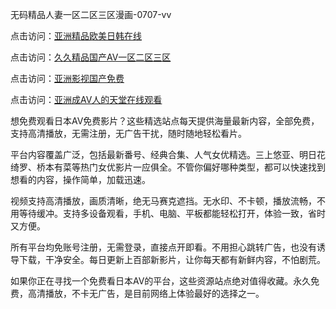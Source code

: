 
无码精品人妻一区二区三区漫画-0707-vv


点击访问：<a href="https://gda-c7m.pages.dev/">亚洲精品欧美日韩在线</a>

点击访问：<a href="https://tfda.pages.dev/">久久精品国产AV一区二区三区</a>

点击访问：<a href="https://bsdf-5f5.pages.dev/">亚洲影视国产免费</a>

点击访问：<a href="https://gsd-agv.pages.dev/">亚洲成AV人的天堂在线观看</a>




想免费观看日本AV免费影片？这些精选站点每天提供海量最新内容，全部免费，支持高清播放，无需注册，无广告干扰，随时随地轻松看片。

平台内容覆盖广泛，包括最新番号、经典合集、人气女优精选。三上悠亚、明日花绮罗、桥本有菜等热门女优影片一应俱全。不管你偏好哪种类型，都可以快速找到想看的内容，操作简单，加载迅速。

视频支持高清播放，画质清晰，绝无马赛克遮挡。无水印、不卡顿，播放流畅，不用等待缓冲。支持多设备观看，手机、电脑、平板都能轻松打开，体验一致，省时又方便。

所有平台均免账号注册，无需登录，直接点开即看。不用担心跳转广告，也没有诱导下载，干净安全。每日更新上百部新影片，让你每天都有新鲜内容，不怕剧荒。

如果你正在寻找一个免费看日本AV的平台，这些资源站点绝对值得收藏。永久免费，高清播放，不卡无广告，是目前网络上体验最好的选择之一。


<span style="display:none;">[Canonical link](）</span>
